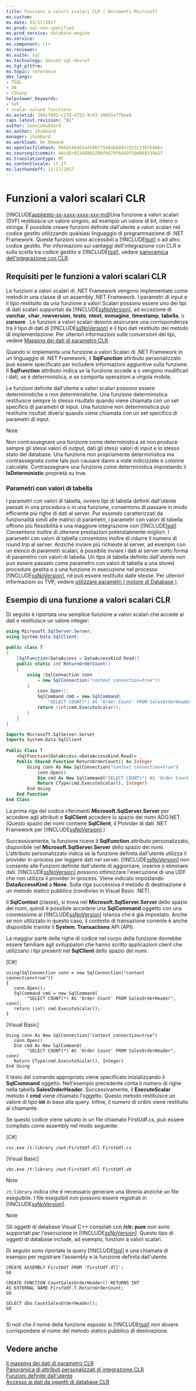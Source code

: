 ```yaml
---
title: Funzioni a valori scalari CLR | Documenti Microsoft
ms.custom: 
ms.date: 03/17/2017
ms.prod: sql-non-specified
ms.prod_service: database-engine
ms.service: 
ms.component: clr
ms.reviewer: 
ms.suite: sql
ms.technology: docset-sql-devref
ms.tgt_pltfrm: 
ms.topic: reference
dev_langs:
- TSQL
- VB
- CSharp
helpviewer_keywords:
- SVF
- scalar-valued functions
ms.assetid: 20dcf802-c27d-4722-9cd3-206b1e77bee0
caps.latest.revision: "81"
author: JennieHubbard
ms.author: jhubbard
manager: jhubbard
ms.workload: On Demand
ms.openlocfilehash: 096b540d63e439677568ab68037d23c1307b40bc
ms.sourcegitcommit: 44cd5c651488b5296fb679f6d43f50d068339a27
ms.translationtype: MT
ms.contentlocale: it-IT
ms.lasthandoff: 11/17/2017
---
```

# <a name="clr-scalar-valued-functions"></a>Funzioni a valori scalari CLR
[!INCLUDE[appliesto-ss-xxxx-xxxx-xxx-md](../../includes/appliesto-ss-xxxx-xxxx-xxx-md.md)]Una funzione a valori scalari (SVF) restituisce un valore singolo, ad esempio un valore di bit, intero o stringa. È possibile creare funzioni definite dall'utente a valori scalari nel codice gestito utilizzando qualsiasi linguaggio di programmazione di .NET Framework. Queste funzioni sono accessibili a [!INCLUDE[tsql](../../includes/tsql-md.md)] o ad altro codice gestito. Per informazioni sui vantaggi dell'integrazione con CLR e sulla scelta tra codice gestito e [!INCLUDE[tsql](../../includes/tsql-md.md)], vedere [panoramica dell'integrazione con CLR](../../relational-databases/clr-integration/clr-integration-overview.md).  
  
## <a name="requirements-for-clr-scalar-valued-functions"></a>Requisiti per le funzioni a valori scalari CLR  
 Le funzioni a valori scalari di .NET Framework vengono implementate come metodi in una classe di un assembly .NET Framework. I parametri di input e il tipo restituito da una funzione a valori Scalari possono essere uno dei tipi di dati scalari supportati da [!INCLUDE[ssNoVersion](../../includes/ssnoversion-md.md)], ad eccezione di **varchar**, **char**, **rowversion**, **testo**, **ntext**, **immagine**, **timestamp**, **tabella**, o **cursore** . Le funzioni a valori scalari devono assicurare una corrispondenza tra il tipo di dati di [!INCLUDE[ssNoVersion](../../includes/ssnoversion-md.md)] e il tipo dati restituito del metodo di implementazione. Per ulteriori informazioni sulle conversioni dei tipi, vedere [Mapping dei dati di parametro CLR](../../relational-databases/clr-integration-database-objects-types-net-framework/mapping-clr-parameter-data.md).  
  
 Quando si implementa una funzione a valori Scalari di .NET Framework in un linguaggio di .NET Framework, il **SqlFunction** attributo personalizzato può essere specificato per includere informazioni aggiuntive sulla funzione. Il **SqlFunction** attributo indica se la funzione accede a o vengono modificati i dati, se è deterministica, e se comporta operazioni a virgola mobile.  
  
 Le funzioni definite dall'utente a valori scalari possono essere deterministiche o non deterministiche. Una funzione deterministica restituisce sempre lo stesso risultato quando viene chiamata con un set specifico di parametri di input. Una funzione non deterministica può restituire risultati diversi quando viene chiamata con un set specifico di parametri di input.  
  
> [!NOTE]  
>  Non contrassegnare una funzione come deterministica se non produce sempre gli stessi valori di output, dati gli stessi valori di input e lo stesso stato del database. Una funzione non propriamente deterministica ma contrassegnata come tale può causare danni a viste indicizzate e colonne calcolate. Contrassegnare una funzione come deterministica impostando il **IsDeterministic** proprietà su true.  
  
### <a name="table-valued-parameters"></a>Parametri con valori di tabella  
 I parametri con valori di tabella, ovvero tipi di tabella definiti dall'utente passati in una procedura o in una funzione, consentono di passare in modo efficiente più righe di dati al server. Pur essendo caratterizzati da funzionalità simili alle matrici di parametri, i parametri con valori di tabella offrono più flessibilità e una maggiore integrazione con [!INCLUDE[tsql](../../includes/tsql-md.md)] Consentono inoltre di ottenere prestazioni potenzialmente migliori. I parametri con valori di tabella consentono inoltre di ridurre il numero di round trip al server. Anziché inviare più richieste al server, ad esempio con un elenco di parametri scalari, è possibile inviare i dati al server sotto forma di parametro con valori di tabella. Un tipo di tabella definito dall'utente non può essere passato come parametro con valori di tabella a una stored procedure gestita o a una funzione in esecuzione nel processo [!INCLUDE[ssNoVersion](../../includes/ssnoversion-md.md)], né può essere restituito dalle stesse. Per ulteriori informazioni su TVP, vedere [utilizzare parametri &#40; motore di Database &#41;](../../relational-databases/tables/use-table-valued-parameters-database-engine.md).  
  
## <a name="example-of-a-clr-scalar-valued-function"></a>Esempio di una funzione a valori scalari CLR  
 Di seguito è riportata una semplice funzione a valori scalari che accede ai dati e restituisce un valore integer:  
  
```csharp  
using Microsoft.SqlServer.Server;  
using System.Data.SqlClient;  
  
public class T  
{  
    [SqlFunction(DataAccess = DataAccessKind.Read)]  
    public static int ReturnOrderCount()  
    {  
        using (SqlConnection conn   
            = new SqlConnection("context connection=true"))  
        {  
            conn.Open();  
            SqlCommand cmd = new SqlCommand(  
                "SELECT COUNT(*) AS 'Order Count' FROM SalesOrderHeader", conn);  
            return (int)cmd.ExecuteScalar();  
        }  
    }  
}  
```  
  
```vb  
Imports Microsoft.SqlServer.Server  
Imports System.Data.SqlClient  
  
Public Class T  
    <SqlFunction(DataAccess:=DataAccessKind.Read)> _  
    Public Shared Function ReturnOrderCount() As Integer  
        Using conn As New SqlConnection("context connection=true")  
            conn.Open()  
            Dim cmd As New SqlCommand("SELECT COUNT(*) AS 'Order Count' FROM SalesOrderHeader", conn)  
            Return CType(cmd.ExecuteScalar(), Integer)  
        End Using  
    End Function  
End Class  
```  
  
 La prima riga del codice riferimenti **Microsoft.SqlServer.Server** per accedere agli attributi e **SqlClient** accedere lo spazio dei nomi ADO.NET. (Questo spazio dei nomi contiene **SqlClient**, il Provider di dati .NET Framework per [!INCLUDE[ssNoVersion](../../includes/ssnoversion-md.md)].)  
  
 Successivamente, la funzione riceve il **SqlFunction** attributo personalizzato, disponibile nel **Microsoft.SqlServer.Server** dello spazio dei nomi. L'attributo personalizzato indica se la funzione definita dall'utente utilizza il provider in-process per leggere dati nel server. [!INCLUDE[ssNoVersion](../../includes/ssnoversion-md.md)] non consente alle Funzioni definite dall'utente di aggiornare, inserire o eliminare dati. [!INCLUDE[ssNoVersion](../../includes/ssnoversion-md.md)] possono ottimizzare l'esecuzione di una UDF che non utilizza il provider in-process. Viene indicato impostando **DataAccessKind** a **None**. Sulla riga successiva il metodo di destinazione è un metodo statico pubblico (condiviso in Visual Basic .NET).  
  
 Il **SqlContext** (classe), si trova nel **Microsoft.SqlServer.Server** dello spazio dei nomi, quindi è possibile accedere una **SqlCommand** oggetto con una connessione al [!INCLUDE[ssNoVersion](../../includes/ssnoversion-md.md)] istanza che è già impostato. Anche se non utilizzato in questo caso, il contesto di transazione corrente è anche disponibile tramite il **System. Transactions** API (API).  
  
 La maggior parte delle righe di codice nel corpo della funzione dovrebbe essere familiare agli sviluppatori che hanno scritto applicazioni client che utilizzano i tipi presenti nel **SqlClient** dello spazio dei nomi.  
  
 [C#]  
  
```  
using(SqlConnection conn = new SqlConnection("context connection=true"))   
{  
   conn.Open();  
   SqlCommand cmd = new SqlCommand(  
        "SELECT COUNT(*) AS 'Order Count' FROM SalesOrderHeader", conn);  
   return (int) cmd.ExecuteScalar();  
}    
```  
  
 [Visual Basic]  
  
```  
Using conn As New SqlConnection("context connection=true")  
   conn.Open()  
   Dim cmd As New SqlCommand( _  
        "SELECT COUNT(*) AS 'Order Count' FROM SalesOrderHeader", conn)  
   Return CType(cmd.ExecuteScalar(), Integer)  
End Using  
```  
  
 Il testo del comando appropriato viene specificato inizializzando il **SqlCommand** oggetto. Nell'esempio precedente conta il numero di righe nella tabella **SalesOrderHeader**. Successivamente, il **ExecuteScalar** metodo il **cmd** viene chiamato l'oggetto. Questo metodo restituisce un valore di tipo **int** in base alla query. Infine, il numero di ordini viene restituito al chiamante.  
  
 Se questo codice viene salvato in un file chiamato FirstUdf.cs, può essere compilato come assembly nel modo seguente:  
  
 [C#]  
  
```  
csc.exe /t:library /out:FirstUdf.dll FirstUdf.cs   
```  
  
 [Visual Basic]  
  
```  
vbc.exe /t:library /out:FirstUdf.dll FirstUdf.vb  
```  
  
> [!NOTE]  
>  `/t:library` indica che è necessario generare una libreria anziché un file eseguibile. I file eseguibili non possono essere registrati in [!INCLUDE[ssNoVersion](../../includes/ssnoversion-md.md)].  
  
> [!NOTE]  
>  Gli oggetti di database Visual C++ compilati con **/clr: pure** non sono supportati per l'esecuzione in [!INCLUDE[ssNoVersion](../../includes/ssnoversion-md.md)]. Questo tipo di oggetti di database include, ad esempio, funzioni a valori scalari.  
  
 Di seguito sono riportate la query [!INCLUDE[tsql](../../includes/tsql-md.md)] e una chiamata di esempio per registrare l'assembly e la funzione definita dall'utente.  
  
```  
CREATE ASSEMBLY FirstUdf FROM 'FirstUdf.dll';  
GO  
  
CREATE FUNCTION CountSalesOrderHeader() RETURNS INT   
AS EXTERNAL NAME FirstUdf.T.ReturnOrderCount;   
GO  
  
SELECT dbo.CountSalesOrderHeader();  
GO  
  
```  
  
 Si noti che il nome della funzione esposto in [!INCLUDE[tsql](../../includes/tsql-md.md)] non dovere corrispondere al nome del metodo statico pubblico di destinazione.  
  
## <a name="see-also"></a>Vedere anche  
 [Il mapping dei dati di parametro CLR](../../relational-databases/clr-integration-database-objects-types-net-framework/mapping-clr-parameter-data.md)   
 [Panoramica di attributi personalizzati di integrazione CLR](http://msdn.microsoft.com/library/ecf5c097-0972-48e2-a9c0-b695b7dd2820)   
 [Funzioni definite dall'utente](../../relational-databases/user-defined-functions/user-defined-functions.md)   
 [Accesso ai dati da oggetti di database CLR](../../relational-databases/clr-integration/data-access/data-access-from-clr-database-objects.md)  
  
  

